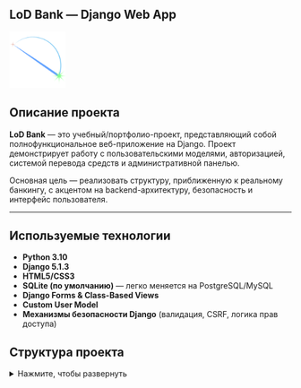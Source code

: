 ## LoD Bank — Django Web App
<img src="static/media/logo.png" alt="Превью карты" width="100">

## Описание проекта

**LoD Bank** — это учебный/портфолио-проект, представляющий собой полнофункциональное веб-приложение на Django. Проект демонстрирует работу с пользовательскими моделями, авторизацией, системой перевода средств и административной панелью.  

Основная цель — реализовать структуру, приближенную к реальному банкингу, с акцентом на backend-архитектуру, безопасность и интерфейс пользователя.

---

## Используемые технологии

- **Python 3.10**
- **Django 5.1.3**
- **HTML5/CSS3**
- **SQLite (по умолчанию)** — легко меняется на PostgreSQL/MySQL
- **Django Forms & Class-Based Views**
- **Custom User Model**
- **Механизмы безопасности Django** (валидация, CSRF, логика прав доступа)


## Структура проекта

<details>
<summary>Нажмите, чтобы развернуть</summary>

```text
LoD_Bank/
│
├── account/          # Регистрация, логин, профиль, модель пользователя
├── transfers/        # Обработка переводов
├── payments/         # Логика оплаты и пополнений
├── templates/        # HTML-шаблоны всех страниц
├── static/           # CSS, изображения и JS
├── media/            # Файлы, загружаемые пользователями
├── LoD_Bank/         # Основная конфигурация Django
└── manage.py




